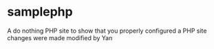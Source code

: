 samplephp
=========

A do nothing PHP site to show that you properly configured a PHP site
changes were made
modified by Yan 
